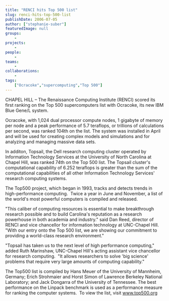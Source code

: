 ```yaml
---
title: "RENCI hits Top 500 list"
slug: renci-hits-top-500-list
publishDate: 2006-07-05
author: ["stephanie-suber"]
featuredImage: null
groups:
    - 
projects:
    - 
people:
    - 
teams: 
    - 
collaborations:
    - 
tags:
    ["Ocracoke","supercomputing","Top 500"]
---
```

CHAPEL HILL – The Renaissance Computing Institute (RENCI) scored its first ranking on the Top 500 supercomputers list with Ocracoke, its new IBM Blue Gene/L system.

Ocracoke, with 1,024 dual processor compute nodes, 1 gigabyte of memory per node and a peak performance of 5.7 teraflops, or trillions of calculations per second, was ranked 104th on the list. The system was installed in April and will be used for creating complex models and simulations and for analyzing and managing massive data sets.

In additon, Topsail, the Dell research computing cluster operated by Information Technology Services at the University of North Carolina at Chapel Hill, was ranked 74th on the Top 500 list. The Topsail cluster's computational capability of 6.252 teraflops is greater than the sum of the computational capabilities of all other Information Technology Services' research computing systems.

The Top500 project, which began in 1993, tracks and detects trends in high-performance computing.  Twice a year in June and November, a list of the world's most powerful computers is compiled and released.

"This caliber of computing resources is essential to make breakthrough research possible and to build Carolina's reputation as a research powerhouse in both academia and industry." said Dan Reed, director of RENCI and vice chancellor for information technology at UNC-Chapel Hill.  "With our entry onto the Top 500 list, we are showing our commitment to providing a world-class research environment."

"Topsail has taken us to the next level of high performance computing," added Ruth Marinshaw, UNC-Chapel Hill's acting assistant vice chancellor for research computing.  "It allows researchers to solve 'big science' problems that require very large amounts of computing capability."

The Top500 list is compiled by Hans Meuer of the University of Mannheim, Germany; Erich Strohmaier and Horst Simon of Lawrence Berkeley National Laboratory; and Jack Dongarra of the University of Tennessee. The best performance on the Linpack benchmark is used as a performance measure for ranking the computer systems.  To view the list, visit <a href="http://www.top500.org/" target="_blank">www.top500.org</a>
